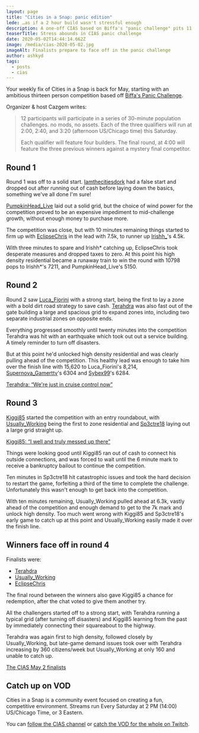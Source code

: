 ```yaml
---
layout: page
title: "Cities in a Snap: panic edition"
lede: …as if a 2 hour build wasn't stressful enough
description: A one-off CIAS based on Biffa's "panic challenge" pits 11 challengers against each other
teaserTitle: Stress abounds in CIAS panic challenge
date: 2020-05-02T14:44:14.662Z
image: /media/cias-2020-05-02.jpg
imageAlt: Finalists prepare to face off in the panic challenge
author: ashkyd
tags:
  - posts
  - cias
---
```


Your weekly fix of Cities in a Snap is back for May, starting with an ambitious thirteen person competition based off [Biffa's Panic Challenge](https://skylinestimes.com/posts/2020-05-02-biffas-panic-challenge-wants-you-to-build-a-city-in-30-minutes/).

Organizer & host Cazgem writes:

> 12 participants will participate in a series of 30-minute population challenges. no mods, no assets. Each of the three qualifiers will run at 2:00, 2:40, and 3:20 (afternoon US/Chicago time) this Saturday.
>
> Each qualifier will feature four builders. The final round, at 4:00 will feature the three previous winners against a mystery final competitor.

## Round 1

Round 1 was off to a solid start. [Iamthecitiesdork](https://www.twitch.tv/Iamthecitiesdork) had a false start and dropped out after running out of cash before laying down the basics, something we've all done I'm sure!

[PumpkinHead_Live](https://www.twitch.tv/PumpkinHead_Live) laid out a solid grid, but the choice of wind power for the competition proved to be an expensive impediment to mid-challenge growth, without enough money to purchase more.

The competition was close, but with 10 minutes remaining things started to firm up with [EclipseChris](https://www.twitch.tv/EclipseChris) in the lead with 7.5k, to runner up [Irishh\_](https://www.twitch.tv/Irishh_)'s 4.5k.

With three minutes to spare and Irishh* catching up, EclipseChris took desperate measures and dropped taxes to zero. At this point his high density residential became a runaway train to win the round with 10798 pops to Irishh*'s 7211, and PumpkinHead_Live's 5150.

## Round 2

Round 2 saw [Luca_Fiorini](https://www.twitch.tv/Luca_Fiorini) with a strong start, being the first to lay a zone with a bold dirt road strategy to save cash. [Terahdra](https://www.twitch.tv/Terahdra) was also fast out of the gate building a large and spacious grid to expand zones into, including two separate industrial zones on opposite ends.

Everything progressed smoothly until twenty minutes into the competition Terahdra was hit with an earthquake which took out out a service building. A timely reminder to turn off disasters.

But at this point he'd unlocked high density residential and was clearly pulling ahead of the competition. This healthy lead was enough to take him over the finish line with 15,620 to Luca_Fiorini's 8,214, [Supernova_Gamerttv](https://www.twitch.tv/Supernova_Gamerttv)'s 6304 and [Sybex99](https://www.twitch.tv/Sybex99)'s 6284.

<a href="https://clips.twitch.tv/WrongMoralVanillaRalpherZ" class="embed">Terahdra: “We're just in cruise control now”</a>

## Round 3

[Kiggi85](https://www.twitch.tv/Kiggi85) started the competition with an entry roundabout, with [Usually_Working](https://www.twitch.tv/Usually_Working) being the first to zone residential and [Sp3ctre18](https://www.twitch.tv/Sp3ctre18) laying out a large grid straight up.

<a href="https://clips.twitch.tv/OddTardyRutabagaAsianGlow" class="embed alignright">Kiggi85: “I well and truly messed up there”</a>

Things were looking good until Kiggi85 ran out of cash to connect his outside connections, and was forced to wait until the 6 minute mark to receive a bankruptcy bailout to continue the competition.

Ten minutes in Sp3ctre18 hit catastrophic issues and took the hard decision to restart the game, forfeiting a third of the time to complete the challenge. Unfortunately this wasn't enough to get back into the competition.

With ten minutes remaining, Usually_Working pulled ahead at 6.3k, vastly ahead of the competition and enough demand to get to the 7k mark and unlock high density. Too much went wrong with Kiggi85 and Sp3ctre18's early game to catch up at this point and Usually_Working easily made it over the finish line.

## Winners face off in round 4

Finalists were:

- [Terahdra](https://www.twitch.tv/Terahdra)
- [Usually_Working](https://www.twitch.tv/Usually_Working)
- [EclipseChris](https://www.twitch.tv/EclipseChris)

The final round between the winners also gave Kiggi85 a chance for redemption, after the chat voted to give them another try.

All the challengers started off to a strong start, with Terahdra running a typical grid (after turning off disasters) and Kiggi85 learning from the past by immediately connecting their squareabout to the highway.

Terahdra was again first to high density, followed closely by Usually_Working, but late-game demand issues took over with Terahdra increasing by 360 citizens/week but Usually_Working at only 160 and unable to catch up.

<a href="https://clips.twitch.tv/ClearTransparentBeefPRChase" class="embed">The CIAS May 2 finalists</a>

## Catch up on VOD

Cities in a Snap is a community event focused on creating a fun, competitive environment. Streams run Every Saturday at 2 PM (14:00) US/Chicago Time, or 3 Eastern.

You can [follow the CIAS channel](https://www.twitch.tv/citiesinasnap) or [catch the VOD for the whole on Twitch](https://www.twitch.tv/videos/609265846).
